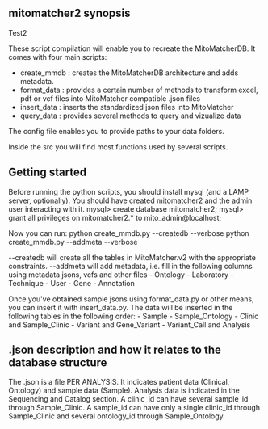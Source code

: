 ## mitomatcher2 synopsis

Test2

These script compilation will enable you to recreate the MitoMatcherDB. It comes with four main scripts:
-	create_mmdb : creates the MitoMatcherDB architecture and adds metadata.
-	format_data : provides a certain number of methods to transform excel, pdf or vcf files into MitoMatcher compatible .json files
-	insert_data : inserts the standardized json files into MitoMatcher
-	query_data : provides several methods to query and vizualize data

The config file enables you to provide paths to your data folders.

Inside the src you will find most functions used by several scripts.


## Getting started

Before running the python scripts, you should install mysql (and a LAMP server, optionally).
You should have created mitomatcher2 and the admin user interacting with it.
mysql> create database mitomatcher2;
mysql> grant all privileges on mitomatcher2.* to mito_admin@localhost;

Now you can run:
python create_mmdb.py --createdb --verbose
python create_mmdb.py --addmeta --verbose

--createdb will create all the tables in MitoMatcher.v2 with the appropriate constraints.
--addmeta will add metadata, i.e. fill in the following columns using metadata jsons, vcfs and other files
      - Ontology
      - Laboratory
      - Technique
      - User
      - Gene
      - Annotation

Once you've obtained sample jsons using format_data.py or other means, you can insert it with insert_data.py.
The data will be inserted in the following tables in the following order:
      - Sample
      - Sample_Ontology
      - Clinic and Sample_Clinic
      - Variant and Gene_Variant
      - Variant_Call and Analysis

## .json description and how it relates to the database structure
The .json is a file PER ANALYSIS. It indicates patient data (Clinical, Ontology) and sample data (Sample).
Analysis data is indicated in the Sequencing and Catalog section.
A clinic_id can have several sample_id through Sample_Clinic.
A sample_id can have only a single clinic_id through Sample_Clinic and several ontology_id through Sample_Ontology.

